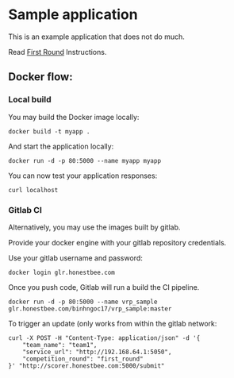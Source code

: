 # Sample application

This is an example application that does not do much.

Read [First Round](first_round/) Instructions.


## Docker flow:

### Local build

You may build the Docker image locally:
```
docker build -t myapp .
```

And start the application locally:
```
docker run -d -p 80:5000 --name myapp myapp
```

You can now test your application responses:
```
curl localhost
```

### Gitlab CI

Alternatively, you may use the images built by gitlab.

Provide your docker engine with your gitlab repository credentials.

Use your gitlab username and password:
```
docker login glr.honestbee.com
```

Once you push code, Gitlab will run a build the CI pipeline.
```
docker run -d -p 80:5000 --name vrp_sample glr.honestbee.com/binhngoc17/vrp_sample:master
```

To trigger an update (only works from within the gitlab network:
```
curl -X POST -H "Content-Type: application/json" -d '{
    "team_name": "team1",
    "service_url": "http://192.168.64.1:5050",
    "competition_round": "first_round"
}' "http://scorer.honestbee.com:5000/submit"
```
